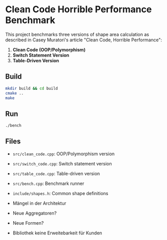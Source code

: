 # Clean Code Horrible Performance Benchmark

This project benchmarks three versions of shape area calculation as described in Casey Muratori's article "Clean Code, Horrible Performance":

1. **Clean Code (OOP/Polymorphism)**
2. **Switch Statement Version**
3. **Table-Driven Version**

## Build

```bash
mkdir build && cd build
cmake ..
make
```

## Run

```bash
./bench
```

## Files
- `src/clean_code.cpp`: OOP/Polymorphism version
- `src/switch_code.cpp`: Switch statement version
- `src/table_code.cpp`: Table-driven version
- `src/bench.cpp`: Benchmark runner
- `include/shapes.h`: Common shape definitions

- Mängel in der Architektur
- Neue Aggregatoren?
- Neue Formen?
- Bibliothek keine Erweitebarkeit für Kunden


